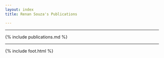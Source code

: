 ```yaml
---
layout: index
title: Renan Souza's Publications

---
```



---

{% include publications.md %}

---

{% include foot.html %}